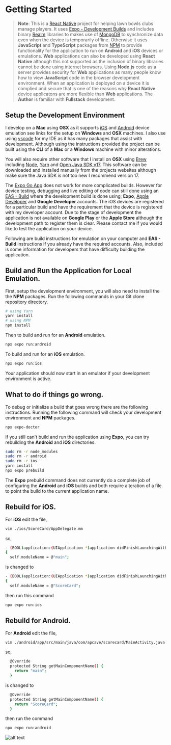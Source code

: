 # Getting Started

> **Note**: This is a [React Native](https://reactnative.dev) project for helping lawn bowls clubs manage players. It uses [Expo - Development Builds](https://docs.expo.dev/develop/development-builds/create-a-build/) and includes binary [Realm](https://realm.io) libraries to makes use of [MongoDB](https://docs.mongodb.org) to synchronize data even when the device is temporarily offline. Otherwise it uses **JavaScript** and **TypeScript** packages from [NPM](https://www.npmjs.com) to provide functionality for the application to run on **Android** and **iOS** devices or emulations. **Web** applications can also be developed using **React Native** although this not supported as the inclusion of binary libraries cannot be done using internet browsers. Using **Node.js** code as a server provides security for **Web** applications as many people know how to view **JavaScript** code in the browser development environment. When an application is deployed on a device it is complied and secure that is one of the reasons why **React Native** device applicatons are more flexible than **Web** applications. The **Author** is familiar with **Fullstack** development.

## Setup the Development Environment

I develop on a **Mac** using **OSX** as it supports [iOS](https://docs.expo.dev/workflow/ios-simulator/) and [Android](https://docs.expo.dev/workflow/android-studio-emulator/) device emulation see links for the setup on **Windows** and **OSX** machines.
I also use using [vscode](https://code.visualstudio.com) for my IDE as it has many packages that assist with development.
Although using the instructions provided the project can be built using the **CLI** of a **Mac** or a **Windows** machine with minor alterations.

You will also require other software that I install on **OSX** using [Brew](https://brew.sh) including [Node](https://formulae.brew.sh/formula/node), [Yarn](https://formulae.brew.sh/formula/yarn) and [Open Java SDK v17](https://formulae.brew.sh/formula/openjdk@17). This software can be downloaded and installed manually from the projects websites although make sure the Java SDK is not too new I recommend version 17.

The [Expo Go App](https://expo.dev/expo-go) does not work for more complicated builds. However for device testing, debugging and live editing of code can still done using an [EAS - Build](https://docs.expo.dev/build/introduction/) where the development build is done using; **Expo**, [Apple Developer](https://developer.apple.com) and **Google Developer** accounts. The iOS devices are registered for a particular build and have the requirement that the device is registered with my developer account. Due to the stage of development the application is not available on **Google Play** or the **Apple Store** although the development path to register them is clear. Please contact me if you would like to test the application on your device.

Following are build instructions for emulation on your computer and **EAS - Build** instructions if you already have the required accounts. Also, included is some information for developers that have difficulty building the application.

## Build and Run the Application for Local Emulation.

First, setup the development environment, you will also need to install the the **NPM** packages. Run the following commands in your Git clone repository directory.

```bash
# using Yarn
yarn install
# using NPM
npm install
```

Then to build and run for an **Android** emulation.

```bash
npx expo run:android
```

To build and run for an **iOS** emulation.

```bash
npx expo run:ios
```

Your application should now start in an emulator if your development environment is active.

## What to do if things go wrong.

To debug or initialize a build that goes wrong there are the following instructions.
Running the following command will check your development environment and **NPM** packages.

```bash
npx expo-doctor
```

If you still can't build and run the application using **Expo**, you can try rebuilding the **Android** and **iOS** directories.

```bash
sudo rm -r node_modules
sudo rm -r android
sudo rm -r ios
yarn install
npx expo prebuild
```

The **Expo** prebuild command does not currently do a complete job of configuring the **Android** and **iOS** builds and both require alteration of a file to point the build to the current application name.

## Rebuild for iOS.

For **iOS** edit the file,

```bash
vim ./ios/ScoreCard/AppDelegate.mm
```

so,

```bash
- (BOOL)application:(UIApplication *)application didFinishLaunchingWithOptions:(NSDictionary *)launchOptions
{
  self.moduleName = @"main";
```

is changed to

```bash
- (BOOL)application:(UIApplication *)application didFinishLaunchingWithOptions:(NSDictionary *)launchOptions
{
  self.moduleName = @"ScoreCard";
```

then run this command

```bash
npx expo run:ios
```

## Rebuild for Android.

For **Android** edit the file,

```bash
vim ./android/app/src/main/java/com/apcave/scorecard/MainActivity.java
```

so,

```bash
  @Override
  protected String getMainComponentName() {
    return "main";
  }
```

is changed to

```bash
  @Override
  protected String getMainComponentName() {
    return "ScoreCard";
  }
```

then run the command

```bash
npx expo run:android
```

![alt text](https://github.com/apcave/Lawn-Bowls-Score-Card/blob/main/assets/icon.jpg?raw=true)

